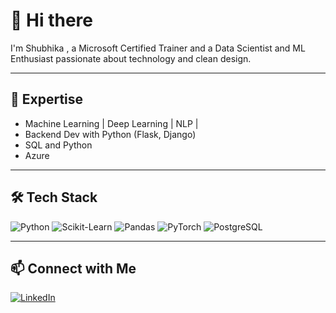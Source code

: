 # 👋 Hi there

I'm Shubhika , a Microsoft Certified Trainer and  a Data Scientist and ML Enthusiast passionate about technology and clean design.

---

## 🚀 Expertise

- Machine Learning | Deep Learning | NLP |
- Backend Dev with Python (Flask, Django)
- SQL and Python
- Azure 

---

## 🛠️ Tech Stack

![Python](https://img.shields.io/badge/Python-3776AB?style=for-the-badge&logo=python&logoColor=white)
![Scikit-Learn](https://img.shields.io/badge/scikit--learn-F7931E?style=for-the-badge&logo=scikit-learn&logoColor=white)
![Pandas](https://img.shields.io/badge/Pandas-150458?style=for-the-badge&logo=pandas&logoColor=white)
![PyTorch]([https://img.shields.io/badge/PyTorch-FF6F00?style=for-the-badge&logo=tensorflow&logoColor=white])
![PostgreSQL](https://img.shields.io/badge/PostgreSQL-336791?style=for-the-badge&logo=postgresql&logoColor=white)

---

## 📫 Connect with Me

[![LinkedIn](https://img.shields.io/badge/LinkedIn-blue?style=for-the-badge&logo=linkedin)](https://www.linkedin.com/in/shubhika-singh-ab1690211)

